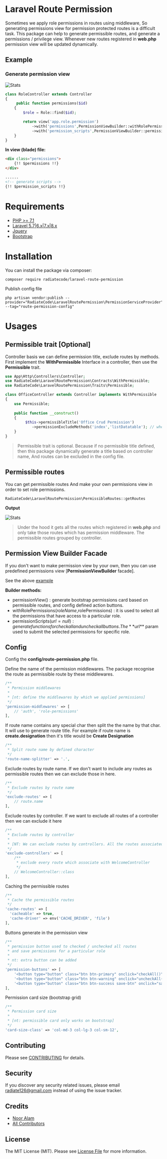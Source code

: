 # Laravel Route Permission

Sometimes we apply role permissions in routes using middleware, So generating permissions view for permission protected routes is a difficult task. This package can help to generate permissible routes,
and generate a permissions / privilege view. Whenever new routes registered in **web.php** permission view will be updated dynamically.


## Example
### Generate permission view
![Stats](img/permission-view.png)

```php
class RoleController extends Controller
{
     public function permissions($id)
    {
        $role = Role::find($id);

        return view('app.role.permission')
            ->with('permissions',PermissionViewBuilder::withRolePermissions($role->role_name,json_decode($role->role_access))->permissionView())
            ->with('permission_scripts',PermissionViewBuilder::permissionScripts(route('preset.role.permissions',$id)));
    }
}
```
**In view (blade) file:**
```html
<div class="permissions">
    {!! $permissions !!}
</div>

......
<!-- generate scripts -->
{!! $permission_scripts !!}
```
# Requirements
- [PHP >= 7.1](https://www.php.net/)
- [Laravel 5.7|6.x|7.x|8.x](https://github.com/laravel/framework)
- [Jquery](https://www.chartjs.org/)
- [Bootstrap](https://www.chartjs.org/)
# Installation
You can install the package via composer:

    composer require radiatecode/laravel-route-permission

Publish config file

    php artisan vendor:publish --provider="RadiateCode\LaravelRoutePermission\PermissionServiceProvider" --tag="route-permission-config"

# Usages
## Permissible trait [Optional]
Controller basis we can define permission title, exclude routes by methods. First implement the **WithPermissible**
Interface in a controller, then use the **Permissible** trait.
```php
use App\Http\Controllers\Controller;
use RadiateCode\LaravelRoutePermission\Contracts\WithPermissible;
use RadiateCode\LaravelRoutePermission\Traits\Permissible;

class OfficeController extends Controller implements WithPermissible
{
    use Permissible;
   
    public function __construct()
    {
         $this->permissibleTitle('Office Crud Permission')
            ->permissionExcludeMethods('index','listDatatable'); // when necessary exclude specific routes by the controller methods
    }
}
```

> Permissible trait is optional. Because if no permissible title defined, then this package dynamically generate a title based on controller name, And routes can be excluded in the config file.

## Permissible routes

You can get permissible routes And make your own permissions view in order to set role permissions.

    RadiateCode\LaravelRoutePermission\PermissibleRoutes::getRoutes

**Output**

![Stats](img/permissible-routes-output.png)

> Under the hood it gets all the routes which registered in **web.php** and only take those routes which has permission middleware. The permissible routes grouped by controller.

## Permission View Builder Facade
If you don't want to make permission view by your own, then you can use predefined permissions view [**PermissionViewBuilder** facade]. 

See the above [example](#example)

**Builder methods:**

- permissionView() : generate bootstrap permissions card based on permissible routes, and config defined action buttons.
- withRolePermissions($roleName,$rolePermissions) : it is used to select all the permissions that have access to a particular role.
- permissionScripts($url = null) : generate functions for check all and uncheck all buttons. The **$url** param used to submit the selected permissions for specific role.

## Config

Config the **config/route-permission.php** file.

Define the name of the permission middlewares. The package recognise the route as permissible route by these middlewares.
```php
/**
 * Permission middlewares
 *
 * [nt: define the middlewares by which we applied permissions]
 */
'permission-middlewares' => [
    // 'auth', 'role-permissions'
],
```
If route name contains any special char then split the the name by that char. It will use to generate route title. For example if route name is **create.designation** then it's title would be **Create Designation**
```php
/**
 * Split route name by defined character
 */
'route-name-splitter' => '.',
```
Exclude routes by route name. If we don't want to include any routes as permissible routes then we can exclude those in here.
```php
/**
 * Exclude routes by route name
 */
'exclude-routes' => [
    // route.name
],
```
Exclude routes by controller. If we want to exclude all routes of a controller then we can exclude it here

```php
/**
 * Exclude routes by controller
 *
 * [NT: We can exclude routes by controllers. All the routes associated with controller will be excluded]
 */
'exclude-controllers' => [
    /**
     * exclude every route which associate with WelcomeController
     */
    // WelcomeController::class
],
```
Caching the permissible routes
```php
/**
 * Cache the permissible routes
 */
'cache-routes' => [
  'cacheable' => true,
  'cache-driver' => env('CACHE_DRIVER', 'file')
],
```
Buttons generate in the permission view
```php
/**
 * permission button used to checked / unchecked all routes
 * and save permissions for a particular role
 *
 * nt: extra button can be added
 */
'permission-buttons' => [
    '<button type="button" class="btn btn-primary" onclick="checkAll()"><i class="fa fa-check-square"></i> Check All</button>',
    '<button type="button" class="btn btn-warning" onclick="uncheckAll()"><i class="fa fa-square"></i> Uncheck All </button>',
    '<button type="button" class="btn btn-success save-btn" onclick="saveRolePermissions()" title="save role permission"><i class="save-loader fa fa-save"></i> Save </button>',
],
```
Permission card size (bootstrap grid)
```php
/**
 * Permission card size
 *
 * [nt: permissible card only works on bootstrap]
 */
'card-size-class' => 'col-md-3 col-lg-3 col-sm-12',
```

## Contributing
Please see [CONTRIBUTING](CONTRIBUTING.md) for details.

## Security
If you discover any security related issues, please email [radiate126@gmail.com](mailto:radiate126@gmail.com) instead of using the issue tracker. 

## Credits
- [Noor Alam](https://github.com/radiatecode)
- [All Contributors](https://github.com/radiatecode/laravel-route-permission/contributors)


## License

The MIT License (MIT). Please see [License File](LICENSE.md) for more information.

